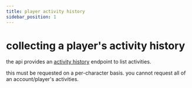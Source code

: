 ```yaml
---
title: player activity history
sidebar_position: 1
---
```


# collecting a player's activity history

the api provides an [activity history](https://bungie-net.github.io/#Destiny2.GetActivityHistory) endpoint to list activities.

this must be requested on a per-character basis. you cannot request all of an account/player's activities.
